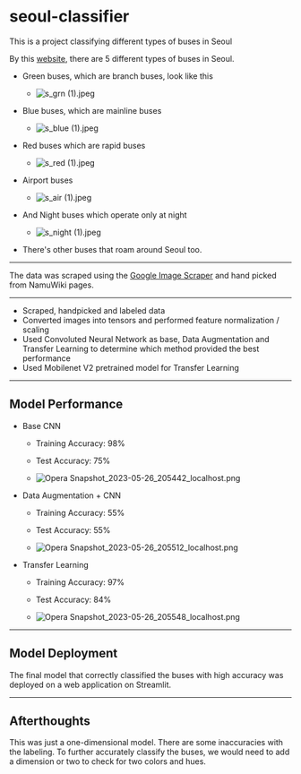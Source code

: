 # seoul-classifier
This is a project classifying different types of buses in Seoul

By this [website](https://english.visitkorea.or.kr/enu/TRP/TP_ENG_8_1_1.jsp), there are 5 different types of buses in Seoul.

- Green buses, which are branch buses, look like this
    - ![s_grn (1).jpeg](https://github.com/jKyuery/seoul-classifier/blob/main/data/s_grn/s_grn%20(1).jpeg)

- Blue buses, which are mainline buses
    - ![s_blue (1).jpeg](https://github.com/jKyuery/seoul-classifier/blob/main/data/s_blue/s_blue%20(1).jpeg)

- Red buses which are rapid buses
    - ![s_red (1).jpeg](https://github.com/jKyuery/seoul-classifier/blob/main/data/s_red/s_red%20(1).jpeg)

- Airport buses
    - ![s_air (1).jpeg](https://github.com/jKyuery/seoul-classifier/blob/main/data/s_air/s_air%20(1).jpeg)

- And Night buses which operate only at night
    - ![s_night (1).jpeg](https://github.com/jKyuery/seoul-classifier/blob/main/data/s_night/s_night%20(1).jpeg)

- There's other buses that roam around Seoul too.
-------------------------------------------------------------------------------------------------------------------------------------------------------------
The data was scraped using the [Google Image Scraper](https://github.com/ohyicong/Google-Image-Scraper) and hand picked from NamuWiki pages.

-------------------------------------------------------------------------------------------------------------------------------------------------------------
- Scraped, handpicked and labeled data
- Converted images into tensors and performed feature normalization / scaling 
- Used Convoluted Neural Network as base, Data Augmentation and Transfer Learning to determine which method provided the best performance
- Used Mobilenet V2 pretrained model for Transfer Learning
-------------------------------------------------------------------------------------------------------------------------------------------------------------
## Model Performance
- Base CNN 
    - Training Accuracy: 98%
    - Test Accuracy: 75%

    - ![Opera Snapshot_2023-05-26_205442_localhost.png](https://github.com/jKyuery/seoul-classifier/blob/main/data/Opera%20Snapshot_2023-05-26_205442_localhost.png)
- Data Augmentation + CNN
    - Training Accuracy: 55%
    - Test Accuracy: 55%

    - ![Opera Snapshot_2023-05-26_205512_localhost.png](https://github.com/jKyuery/seoul-classifier/blob/main/data/Opera%20Snapshot_2023-05-26_205512_localhost.png)   
- Transfer Learning
    - Training Accuracy: 97%
    - Test Accuracy: 84%
 
    - ![Opera Snapshot_2023-05-26_205548_localhost.png](https://github.com/jKyuery/seoul-classifier/blob/main/data/Opera%20Snapshot_2023-05-26_205548_localhost.png)
-------------------------------------------------------------------------------------------------------------------------------------------------------------
## Model Deployment
The final model that correctly classified the buses with high accuracy was deployed on a web application on Streamlit.

-------------------------------------------------------------------------------------------------------------------------------------------------------------
## Afterthoughts
This was just a one-dimensional model. There are some inaccuracies with the labeling. To further accurately classify the buses, we would need to add a dimension or two to check for two colors and hues.
